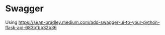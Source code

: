 # Swagger

Using https://sean-bradley.medium.com/add-swagger-ui-to-your-python-flask-api-683bfbb32b36